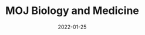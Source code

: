 ---
date: 2022-01-25
##
title:    MOJ Biology and Medicine 
## Titel der Publikation, beispielweise The Lancet.
##
authors: 'Pal, M, Gutama, KP'
##
status:   default
##
en:
  subtitle:   'Current knowledge on the treatment of COVID-19'
  ##
  description: 'COVID-19 is a novel infectious disease that has spread over the world, causing severe morbidity and mortality. Coronavirus-2 (SARS-CoV-2) causes this severe acute respiratory disease. Corona viruses are primarily transmitted from person to person through inhaled or deposited respiratory droplets on the mucosal surfaces, such as aerosols produced during coughing and speaking. COVID-19 and its therapeutic management were poorly understood early in the pandemic, forcing a rush to create experimental medicines, and repurposed pharmaceuticals to combat this unique viral disease. Treatment options include antiviral pharmaceuticals, anti-SARS-CoV-2 monoclonal antibodies, anti-inflammatory drugs, and immunomodulator agents. This mini review focuses on the current developments in the treatment of COVID-19 that has seriously affected the developed as well as developing nations of the world. '
  ## 
  tags:    [anti-inflammatory drugs, anti-SARS-CoV-2 monoclonal antibodies, antiviral drugs, immunomodulators agents]
## 
de: 
  ##
  subtitle:   'Aktuelle Erkenntnisse über die Behandlung von COVID-19'
  ##
  description: 'COVID-19 ist eine neuartige Infektionskrankheit, die sich weltweit ausgebreitet hat und zu schwerer Morbidität und Mortalität führt. Das Coronavirus-2 (SARS-CoV-2) verursacht diese schwere akute Atemwegserkrankung. Coronaviren werden in erster Linie durch eingeatmete oder auf den Schleimhäuten abgelagerte Atemtröpfchen von Mensch zu Mensch übertragen, z. B. durch Aerosole, die beim Husten und Sprechen entstehen. COVID-19 und seine therapeutische Behandlung waren zu Beginn der Pandemie nur unzureichend erforscht, so dass in aller Eile experimentelle Arzneimittel und neu entwickelte Medikamente zur Bekämpfung dieser einzigartigen Viruserkrankung entwickelt wurden. Zu den Behandlungsmöglichkeiten gehören antivirale Arzneimittel, monoklonale Antikörper gegen SARS-CoV-2, entzündungshemmende Medikamente und Immunmodulatorwirkstoffe. Dieser Kurzbericht befasst sich mit den aktuellen Entwicklungen bei der Behandlung von COVID-19, das sowohl in den Industriestaaten als auch in den Entwicklungsländern der Welt schwerwiegende Auswirkungen hat. '
  ## 
  ##
  tags:     [entzündungshemmende Medikamente, monoklonale Anti-SARS-CoV-2-Antikörper, antivirale Medikamente, immunmodulierende Wirkstoffe]
##
group:  "Treatments"
##
credit:      https://www.researchgate.net/profile/Kirubel-Paulos-Gutama/publication/358210460_Current_knowledge_on_the_treatment_of_COVID-19/links/61f53f5411a1090a79bcdf41/Current-knowledge-on-the-treatment-of-COVID-19.pdf
##
## 2020-09-30_10.1038_s41590-020-00808-x.md
---